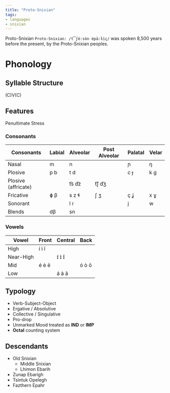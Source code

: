 ```yaml
---
title: "Proto-Snixian"
tags:
- languages
- snixian
---
```

Proto-Snixian `Proto-Snixian: /t͡ʃé:sòn épā:ɫìç/` was spoken 8,500 years before the present, by the Proto-Snixian peoples.

# Phonology
## Syllable Structure
(C)V(C)

## Features
Penultimate Stress

### Consonants
Consonants|Labial|Alveolar|Post Alveolar|Palatal|Velar
---|---|---|---|---|---
Nasal|m|n||ɲ|ŋ
Plosive|p b|t d||c ɟ|k g
Plosive (affricate)||t͡s d͡z|t͡ʃ d͡ʒ||
Fricative|ɸ β|s z ɬ|ʃ ʒ|ç ʝ|x ɣ
Sonorant||l ɾ||j|w
Blends|dβ|sn|||

### Vowels
Vowel|Front|Central|Back
---|---|---|---
High|í ì ī||
Near-High||ɪ́ ɪ̀ ɪ̄|
Mid|é è ē||ó ò ō
Low||á à ā|

## Typology
- Verb-Subject-Object
- Ergative / Absolutive
- Collective / Singulative
- Pro-drop
- Unmarked Mood treated as **IND** or **IMP**
- **Octal** counting system

## Descendants
 - Old Snixian
	 - Middle Snixian
	 - Lhimon Ebarih
- Zunap Ebarigh
- Tsintuk Opelegh
- Fazthern Epahr